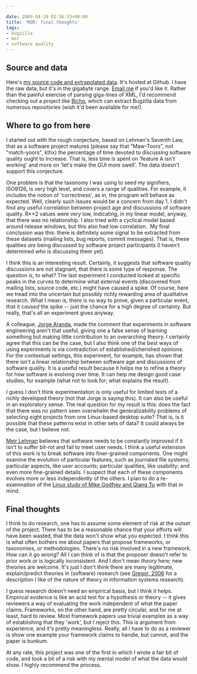 ```yaml
---

date: 2009-04-29 02:56:53+00:00
title: 'MSR: final thoughts'
tags:
- bugzilla
- msr
- software quality
---
```


## Source and data


Here's [my source code and extrapolated data](http://github.com/neilernst/gnome-quality-mining/tree/master). It's hosted at Github. I have the raw data, but it's in the gigabyte range. [Email me](mailto:nernst@cs.toronto.edu) if you'd like it. Rather than the painful exercise of parsing giga-lines of XML, I'd recommend checking out a project like [Bicho](http://tools.libresoft.es/bicho), which can extract Bugzilla data from numerous repositories (wish it'd been available for me!).


## Where to go from here


I started out with the rough conjecture, based on Lehman's Seventh Law, that as a software project matures (please say that "Maw-Toors", not "match-yoors", kthx) the percentage of time devoted to discussing software quality ought to increase. That is, less time is spent on 'feature A isn't working' and more on 'let's make the GUI more swell'. The data doesn't support this conjecture.

One problem is that the taxonomy I was using to seed my signifiers, ISO9126, is very high level, and covers a range of qualities. For example, it includes the notion of 'correctness', as in, the program will behave as expected. Well, clearly such issues would be a concern from day 1. I didn't find any useful correlation between project age and discussions of software quality. R**2 values were very low, indicating, in my linear model, anyway, that there was no relationship. I also tried with a cyclical model based around release windows, but this also had low correlation.  My final conclusion was this: there is definitely some signal to be extracted from these datasets (mailing lists, bug reports, commit messages). That is, these qualities *are* being discussed by software project participants (I haven't determined _who_ is discussing them yet).

I think this is an interesting result. Certainly, it suggests that software quality discussions are not stagnant, that there is some type of response. The question is, to what? The last experiment I conducted looked at specific peaks in the curves to determine what external events (discovered from mailing lists, source code, etc.) might have caused a spike. Of course, here we tread into the uncertain but possibly richly rewarding area of qualitative research. What I mean is, there is no way to prove, given a particular event, that it _caused_ the spike -- just the chance for a high degree of certainty. But really, that's all an experiment gives anyway.

A colleague, [Jorge Aranda](http://www.cs.toronto.edu/~jaranda), made the comment that experiments in software engineering aren't that useful, giving one a false sense of learning something but making little contribution to an overarching theory. I certainly agree that this can be the case, but I also think one of the best ways of using experiments is via contradiction of established/cherished opinions. For the contextual settings, this experiment, for example, has shown that there isn't a linear relationship between software age and discussions of software quality. It is a useful result because it helps me to refine a theory for how software is evolving over time. It can help me design good case studies, for example (what not to look for; what explains the result).

I guess I don't think experimentation is only useful for limited tests of a richly developed theory (not that Jorge is saying this). It can also be useful in an exploratory sense. The real question for my result is this: does the fact that there was no pattern seen overwhelm the generalizability problems of selecting eight projects from one Linux-based desktop suite? That is, is it possible that these patterns exist in other sets of data? It could always be the case, but I believe not.

[Meir Lehman](http://en.wikipedia.org/wiki/Meir_M._Lehman) believes that software needs to be constantly improved if it isn't to suffer bit-rot and fail to meet user needs. I think a useful extension of this work is to break software into finer-grained components. One might examine the evolution of particular features, such as journaled file systems; particular aspects, like user accounts; particular qualities, like usability; and even more fine-grained details. I suspect that each of these components evolves more or less independently of the others. I plan to do a re-examination of the [Linux study of Mike Godfrey and Qiang Tu](http://www.bibsonomy.org/bibtex/2290390167f71426da0a1de4998f4e57c/neilernst) with that in mind.


## Final thoughts


I think to do research, one has to assume some element of risk at the outset of the project. There has to be a reasonable chance that your efforts will have been wasted, that the data won't show what you expected. I think this is what often bothers me  about papers that propose frameworks, or taxonomies, or methodologies. There's no risk involved in a new framework. How can it go wrong? All I can think of is that the proposer doesn't refer to prior work or is logically inconsistent. And I don't mean _theory_ here; new theories are welcome. It's just I don't think there are many legitimate, explain/predict theories in (software) research (see [Gregor, 2006](http://www.bibsonomy.org/bibtex/268d4e2635a5ab93fdd83f021c799251f/neilernst) for a description I like of the nature of theory in information systems research).

I guess research doesn't need an empirical basis, but I think it helps. Empirical evidence is like an acid test for a hypothesis or theory -- it gives reviewers a way of evaluating the work independent of what the paper claims. Frameworks, on the other hand, are pretty circular, and for me at least, hard to review. Most framework papers use trivial examples as a way of establishing that they 'work', but I reject this. This is argument from experience, and it's pretty meaningless. Really, all I have to do as a reviewer is show one example your framework claims to handle, but cannot, and the paper is bunkum.

At any rate, this project was one of the first in which I wrote a fair bit of code, and took a bit of a risk with my mental model of what the data would show. I highly recommend the process.
